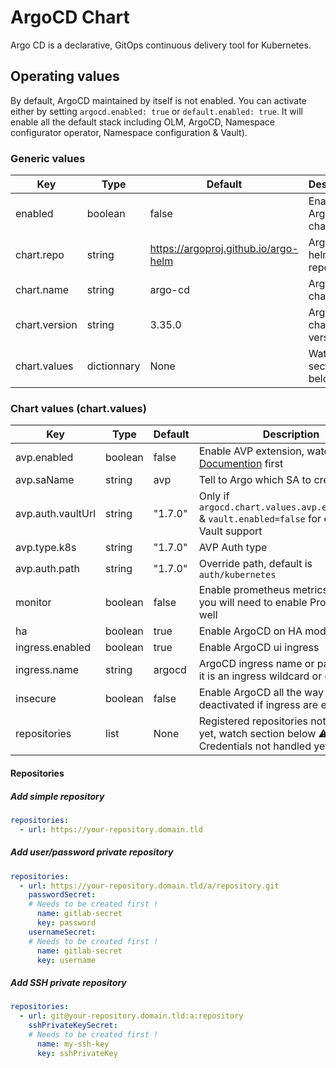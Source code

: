 # ArgoCD Chart

Argo CD is a declarative, GitOps continuous delivery tool for Kubernetes.

## Operating values

By default, ArgoCD maintained by itself is not enabled. You can activate either by setting `argocd.enabled: true` or `default.enabled: true`. It will enable all the default stack including OLM, ArgoCD, Namespace configurator operator, Namespace configuration & Vault).

### Generic values

| Key | Type | Default | Description |
|-----|------|---------|-------------|
| enabled | boolean | false | Enable ArgoCD chart |
| chart.repo | string | <https://argoproj.github.io/argo-helm> | ArgoCD helm repository |
| chart.name | string | argo-cd | ArgoCD chart name |
| chart.version | string | 3.35.0 | ArgoCD chart version |
| chart.values | dictionnary | None | Watch section below |

### Chart values (chart.values)

| Key | Type | Default | Description |
|-----|------|---------|-------------|
| avp.enabled | boolean | false | Enable AVP extension, watch [AVP Documention](../security/avp-documention.md) first |
| avp.saName | string | avp | Tell to Argo which SA to create |
| avp.auth.vaultUrl | string | "1.7.0" | Only if `argocd.chart.values.avp.enabled=true` & `vault.enabled=false` for external Vault support |
| avp.type.k8s | string | "1.7.0" | AVP Auth type  |
| avp.auth.path | string | "1.7.0" | Override path, default is `auth/kubernetes` |
| monitor | boolean | false | Enable prometheus metrics scraping, you will need to enable Prometheus as well |
| ha | boolean | true | Enable ArgoCD on HA mode |
| ingress.enabled | boolean | true | Enable ArgoCD ui ingress |
| ingress.name | string | argocd | ArgoCD ingress name or path (weither it is an ingress wildcard or domain) |
| insecure | boolean | false | Enable ArgoCD all the way TLS, will be deactivated if ingress are enabled |
| repositories | list | None | Registered repositories not handled yet, watch section below :warning: Credentials not handled yet :warning: |

#### Repositories

##### Add simple repository

```yaml
repositories:
  - url: https://your-repository.domain.tld
```

##### Add user/password private repository

```yaml
repositories:
  - url: https://your-repository.domain.tld/a/repository.git
    passwordSecret:
    # Needs to be created first !
      name: gitlab-secret
      key: password
    usernameSecret:
    # Needs to be created first !
      name: gitlab-secret
      key: username  
```

##### Add SSH private repository

```yaml
repositories:
  - url: git@your-repository.domain.tld:a:repository
    sshPrivateKeySecret:
    # Needs to be created first !
      name: my-ssh-key
      key: sshPrivateKey
```
